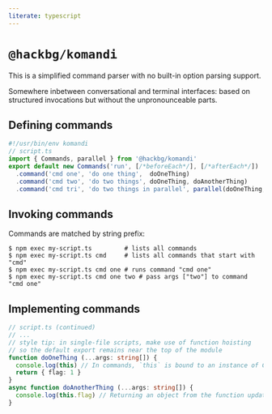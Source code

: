 ```yaml
---
literate: typescript
---
```

# `@hackbg/komandi`

This is a simplified command parser with no built-in option parsing support.

Somewhere inbetween conversational and terminal interfaces: based on
structured invocations but without the unpronounceable parts.

## Defining commands

```typescript
#!/usr/bin/env komandi
// script.ts
import { Commands, parallel } from '@hackbg/komandi'
export default new Commands('run', [/*beforeEach*/], [/*afterEach*/])
  .command('cmd one', 'do one thing',  doOneThing)
  .command('cmd two', 'do two things', doOneThing, doAnotherThing)
  .command('cmd tri', 'do two things in parallel', parallel(doOneThing, doAnotherThing))
```

## Invoking commands

Commands are matched by string prefix:

```shell
$ npm exec my-script.ts         # lists all commands
$ npm exec my-script.ts cmd     # lists all commands that start with "cmd"
$ npm exec my-script.ts cmd one # runs command "cmd one"
$ npm exec my-script.ts cmd one two # pass args ["two"] to command "cmd one"
```

## Implementing commands

```typescript
// script.ts (continued)
// ...
// style tip: in single-file scripts, make use of function hoisting
// so the default export remains near the top of the module
function doOneThing (...args: string[]) {
  console.log(this) // In commands, `this` is bound to an instance of CommandContext
  return { flag: 1 }
}
async function doAnotherThing (...args: string[]) {
  console.log(this.flag) // Returning an object from the function updates the context
}
```

